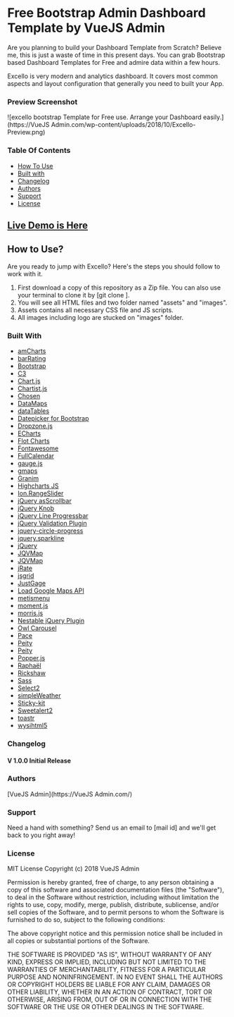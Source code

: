# Free Bootstrap Admin Dashboard Template by VueJS Admin
Are you planning to build your Dashboard Template from Scratch? Believe me, this is just a waste of time in this present days. You can grab Bootstrap based Dashboard Templates for Free and admire data within a few hours.

Excello is very modern and analytics dashboard. It covers most common aspects and layout configuration that generally you need to built your App.

### Preview Screenshot 
![excello bootstrap Template for Free use. Arrange your Dashboard easily.](https://VueJS Admin.com/wp-content/uploads/2018/10/Excello-Preview.png)
### Table Of Contents
- [How To Use](#how-to-use)
- [Built with](#built-with)
- [Changelog](#changelog)
- [Authors](#authors)
- [Support](#support)
- [License](#license)

## [Live Demo is Here](https://demos.jeweltheme.com/excello/index.html)

## How to Use?

Are you ready to jump with Excello? Here's the steps you should follow to work with it.

1. First download a copy of this repository as a Zip file. You can also use your terminal to clone it by [git clone ].
2. You will see all HTML files and two folder named "assets" and "images". 
3. Assets contains all necessary CSS file and JS scripts. 
4. All images including logo are stucked on "images" folder. 

### Built With
-   [amCharts](https://www.amcharts.com/)
-   [barRating](http://github.com/antennaio/jquery-bar-rating)
-   [Bootstrap](http://getbootstrap.com/)
-   [C3](https://github.com/c3js/c3)  
-   [Chart.js](http://www.chartjs.org/)
-   [Chartist.js](https://gionkunz.github.io/chartist-js/)
-   [Chosen](https://harvesthq.github.io/chosen/)
-   [DataMaps](http://datamaps.github.io/)
-   [dataTables](https://datatables.net/)
-   [Datepicker for Bootstrap](https://github.com/uxsolutions/bootstrap-datepicker)
-   [Dropzone.js](http://www.dropzonejs.com/)
-   [ECharts](https://github.com/ecomfe/echarts/)
-   [Flot Charts](http://www.flotcharts.org/)
-   [Fontawesome](http://fontawesome.io/)
-   [FullCalendar](https://fullcalendar.io/)
-   [gauge.js](http://bernii.github.io/gauge.js/)
-   [gmaps](https://hpneo.github.io/gmaps/)
-   [Granim](https://sarcadass.github.io/granim.js)
-   [Highcharts JS](http://www.highcharts.com/)
-   [Ion.RangeSlider](https://github.com/IonDen/ion.rangeSlider)
-   [jQuery asScrollbar](https://github.com/amazingSurge/jquery-asScrollbar)
-   [jQuery Knob](https://github.com/aterrien/jQuery-Knob)
-   [jQuery Line Progressbar](https://kingrayhan.github.io/LineProgressbar/)
-   [jQuery Validation Plugin](http://jqueryvalidation.org/)
-   [jquery-circle-progress](http://kottenator.github.io/jquery-circle-progress/) 
-   [jquery.sparkline](http://omnipotent.net/jquery.sparkline/)
-   [jQuery](https://jquery.com/)
-   [JQVMap](https://github.com/manifestinteractive/jqvmap/)
-   [JQVMap](https://jqvmap.com/)
-   [jRate](https://github.com/senthilporunan/jRate) 
-   [jsgrid](https://github.com/tabalinas/jsgrid) 
-   [JustGage](http://www.justgage.com/) 
-   [Load Google Maps API](https://github.com/yuanqing/load-google-maps-api)
-   [metismenu](https://github.com/onokumus/metisMenu) 
-   [moment.js](https://momentjs.com/)
-   [morris.js](http://morrisjs.github.io/morris.js/)
-   [Nestable jQuery Plugin](https://github.com/dbushell/Nestable)
-   [Owl Carousel](https://github.com/OwlCarousel2/OwlCarousel2)
-   [Pace](https://github.com/HubSpot/pace)  
-   [Peity](http://benpickles.github.io/peity)
-   [Peity](http://benpickles.github.io/peity/)
-   [Popper.js](https://popper.js.org/)
-   [Raphaël](https://github.com/DmitryBaranovskiy/raphael)
-   [Rickshaw](https://github.com/shutterstock/rickshaw)
-   [Sass](http://sass-lang.com/)
-   [Select2](https://github.com/select2/select2)
-   [simpleWeather](http://simpleweatherjs.com/)
-   [Sticky-kit](https://github.com/leafo/sticky-kit)
-   [Sweetalert2](https://github.com/sweetalert2/sweetalert2)
-   [toastr](https://github.com/CodeSeven/toastr)
-   [wysihtml5](https://github.com/xing/wysihtml5)

### Changelog
#### V 1.0.0 Initial Release

### Authors
[VueJS Admin](https://VueJS Admin.com/)

### Support

Need a hand with something? Send us an email to [mail id] and we'll get back to you right away!

### License

MIT License Copyright (c) 2018 VueJS Admin

Permission is hereby granted, free of charge, to any person obtaining a copy of this software and associated documentation files (the "Software"), to deal in the Software without restriction, including without limitation the rights to use, copy, modify, merge, publish, distribute, sublicense, and/or sell copies of the Software, and to permit persons to whom the Software is furnished to do so, subject to the following conditions:

The above copyright notice and this permission notice shall be included in all copies or substantial portions of the Software.

THE SOFTWARE IS PROVIDED "AS IS", WITHOUT WARRANTY OF ANY KIND, EXPRESS OR IMPLIED, INCLUDING BUT NOT LIMITED TO THE WARRANTIES OF MERCHANTABILITY, FITNESS FOR A PARTICULAR PURPOSE AND NONINFRINGEMENT. IN NO EVENT SHALL THE AUTHORS OR COPYRIGHT HOLDERS BE LIABLE FOR ANY CLAIM, DAMAGES OR OTHER LIABILITY, WHETHER IN AN ACTION OF CONTRACT, TORT OR OTHERWISE, ARISING FROM, OUT OF OR IN CONNECTION WITH THE SOFTWARE OR THE USE OR OTHER DEALINGS IN THE SOFTWARE.
